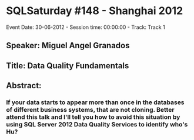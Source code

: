 # SQLSaturday #148 - Shanghai 2012
Event Date: 30-06-2012 - Session time: 00:00:00 - Track: Track 1
## Speaker: Miguel Angel Granados
## Title: Data Quality Fundamentals
## Abstract:
### If your data starts to appear more than once in the databases of different business systems, that are not cloning. Better attend this talk and I'll tell you how to avoid this situation by using SQL Server 2012 Data Quality Services to identify who's Hu?
